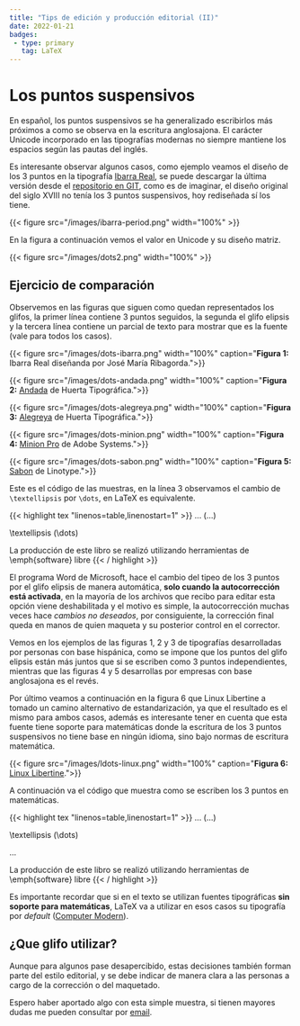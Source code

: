```yaml
---
title: "Tips de edición y producción editorial (II)"
date: 2022-01-21
badges:
 - type: primary
   tag: LaTeX
---
```


# Los puntos suspensivos

En español, los puntos suspensivos se ha generalizado escribirlos más próximos a como se observa en la escritura anglosajona. El carácter Unicode incorporado en las tipografías modernas no siempre mantiene los espacios según las pautas del inglés.

<!--more-->

Es interesante observar algunos casos, como ejemplo veamos el diseño de los 3 puntos en la tipografía [Ibarra Real](https://es.wikipedia.org/wiki/Ibarra_Real), se puede descargar la última versión desde el [repositorio en GIT](https://github.com/googlefonts/ibarrareal), como es de imaginar, el diseño original del siglo XVIII no tenía los 3 puntos suspensivos, hoy rediseñada sí los tiene.

{{< figure src="/images/ibarra-period.png" width="100%" >}}

En la figura a continuación vemos el valor en Unicode y su diseño matriz.

{{< figure src="/images/dots2.png" width="100%" >}}

## Ejercicio de comparación

Observemos en las figuras que siguen como quedan representados los glifos, la primer línea contiene 3 puntos seguidos, la segunda el glifo elipsis y la tercera línea contiene un parcial de texto para mostrar que es la fuente (vale para todos los casos).

{{< figure src="/images/dots-ibarra.png" width="100%" caption="**Figura 1:** Ibarra Real diseñanda por José María Ribagorda.">}}

{{< figure src="/images/dots-andada.png" width="100%" caption="**Figura 2:** [Andada](https://andada.huertatipografica.com/#Overview) de Huerta Tipográfica.">}}

{{< figure src="/images/dots-alegreya.png" width="100%" caption="**Figura 3:** [Alegreya](https://www.huertatipografica.com/es/fonts/alegreya-ht-pro) de Huerta Tipográfica.">}}

{{< figure src="/images/dots-minion.png" width="100%" caption="**Figura 4:** [Minion Pro](https://fonts.adobe.com/fonts/minion) de Adobe Systems.">}}

{{< figure src="/images/dots-sabon.png" width="100%" caption="**Figura 5:** [Sabon](https://www.linotype.com/es/5598633/sabon-familia.html) de Linotype.">}}



Este es el código de las muestras, en la línea 3 observamos el cambio de `\textellipsis` por `\dots`, en LaTeX es equivalente.

{{< highlight tex "linenos=table,linenostart=1" >}}
... (...)

\textellipsis (\dots)

La producción de este libro se realizó utilizando herramientas de \emph{software} libre
{{< / highlight >}}

El programa Word de Microsoft, hace el cambio del tipeo de los 3 puntos por el glifo elipsis de manera automática, **solo cuando la autocorrección está activada**, en la mayoría de los archivos que recibo para editar esta opción viene deshabilitada y el motivo es simple, la autocorrección muchas veces hace *cambios no deseados*, por consiguiente, la corrección final queda en manos de quien maqueta y su posterior control en el corrector.

Vemos en los ejemplos de las figuras 1, 2 y 3 de tipografías desarrolladas por personas con base hispánica, como se impone que los puntos del glifo elipsis están más juntos que si se escriben como 3 puntos independientes, mientras que las figuras 4 y 5 desarrollas por empresas con base anglosajona es el revés.

Por último veamos a continuación en la figura 6 que Linux Libertine a tomado un camino alternativo de estandarización, ya que el resultado es el mismo para ambos casos, además es interesante tener en cuenta que esta fuente tiene soporte para matemáticas donde la escritura de los 3 puntos suspensivos no tiene base en ningún idioma, sino bajo normas de escritura matemática.

{{< figure src="/images/ldots-linux.png" width="100%" caption="**Figura 6:** [Linux Libertine](https://libertine-fonts.org/).">}}

A continuación va el código que muestra como se escriben los 3 puntos en matemáticas.

{{< highlight tex "linenos=table,linenostart=1" >}}
... (...)

\textellipsis (\dots)

$\ldots$

La producción de este libro se realizó utilizando herramientas de \emph{software} libre
{{< / highlight >}}

Es importante recordar que si en el texto se utilizan fuentes tipográficas **sin soporte para matemáticas**, LaTeX va a utilizar en esos casos su tipografía por *default* ([Computer Modern](https://es.wikipedia.org/wiki/Computer_Modern)).

## ¿Que glifo utilizar?

Aunque para algunos pase desapercibido, estas decisiones también forman parte del estilo editorial, y se debe indicar de manera clara a las personas a cargo de la corrección o del maquetado.

Espero haber aportado algo con esta simple muestra, si tienen mayores dudas me pueden consultar por [email](https://www.albertomoyano.xyz/contact/).

